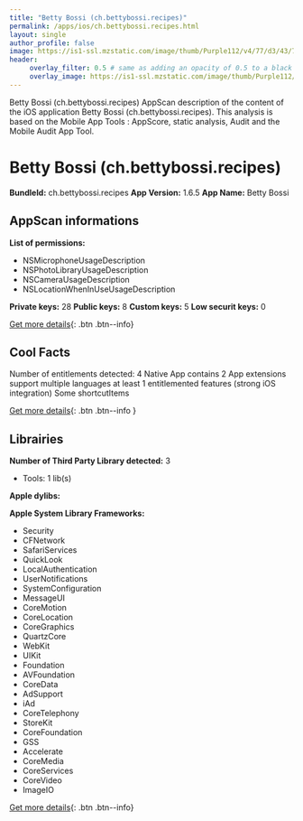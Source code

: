 ```yaml
---
title: "Betty Bossi (ch.bettybossi.recipes)"
permalink: /apps/ios/ch.bettybossi.recipes.html
layout: single
author_profile: false
image: https://is1-ssl.mzstatic.com/image/thumb/Purple112/v4/77/d3/43/77d343f3-1f91-9b67-9821-c9e47a9679bd/AppIcons-0-0-1x_U007emarketing-0-0-0-7-0-0-sRGB-0-0-0-GLES2_U002c0-512MB-85-220-0-0.png/512x512bb.jpg
header: 
     overlay_filter: 0.5 # same as adding an opacity of 0.5 to a black background
     overlay_image: https://is1-ssl.mzstatic.com/image/thumb/Purple112/v4/77/d3/43/77d343f3-1f91-9b67-9821-c9e47a9679bd/AppIcons-0-0-1x_U007emarketing-0-0-0-7-0-0-sRGB-0-0-0-GLES2_U002c0-512MB-85-220-0-0.png/512x512bb.jpg
---
```

Betty Bossi (ch.bettybossi.recipes) AppScan description of the content of the iOS application Betty Bossi (ch.bettybossi.recipes). This analysis is based on the Mobile App Tools : AppScore, static analysis, Audit and the Mobile Audit App Tool.

# Betty Bossi (ch.bettybossi.recipes)

**BundleId:** ch.bettybossi.recipes
**App Version:** 1.6.5
**App Name:** Betty Bossi


## AppScan informations 

**List of permissions:** 
- NSMicrophoneUsageDescription
- NSPhotoLibraryUsageDescription
- NSCameraUsageDescription
- NSLocationWhenInUseUsageDescription
  
  
**Private keys:** 28
**Public keys:** 8
**Custom keys:** 5
**Low securit keys:** 0
  
[Get more details](/pricing.html){: .btn .btn--info}

## Cool Facts

Number of entitlements detected: 4
Native App
contains 2 App extensions
support multiple languages
at least 1 entitlemented features (strong iOS integration)
Some shortcutItems 
  
[Get more details](/pricing.html){: .btn .btn--info }

## Librairies 
**Number of Third Party Library detected:** 3
- Tools: 1 lib(s)


**Apple dylibs:**


**Apple System Library Frameworks:**
- Security
- CFNetwork
- SafariServices
- QuickLook
- LocalAuthentication
- UserNotifications
- SystemConfiguration
- MessageUI
- CoreMotion
- CoreLocation
- CoreGraphics
- QuartzCore
- WebKit
- UIKit
- Foundation
- AVFoundation
- CoreData
- AdSupport
- iAd
- CoreTelephony
- StoreKit
- CoreFoundation
- GSS
- Accelerate
- CoreMedia
- CoreServices
- CoreVideo
- ImageIO


  
[Get more details](/pricing.html){: .btn .btn--info}

